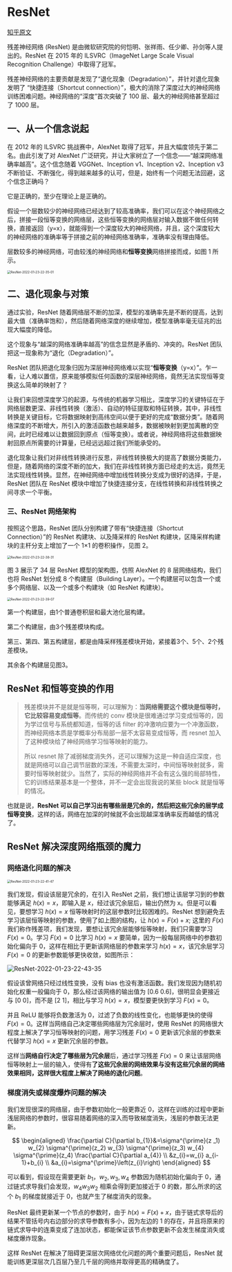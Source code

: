 # ResNet

[知乎原文](https://zhuanlan.zhihu.com/p/101332297)

残差神经网络 (ResNet) 是由微软研究院的何恺明、张祥雨、任少卿、孙剑等人提出的。ResNet 在 2015 年的 ILSVRC（ImageNet Large Scale Visual Recognition Challenge）中取得了冠军。

残差神经网络的主要贡献是发现了“退化现象（Degradation）”，并针对退化现象发明了 “快捷连接（Shortcut connection）”，极大的消除了深度过大的神经网络训练困难问题。神经网络的“深度”首次突破了 100 层、最大的神经网络甚至超过了 1000 层。

## 一、从一个信念说起
在 2012 年的 ILSVRC 挑战赛中，AlexNet 取得了冠军，并且大幅度领先于第二名。由此引发了对 AlexNet 广泛研究，并让大家树立了一个信念——“越深网络准确率越高”。这个信念随着 VGGNet、Inception v1、Inception v2、Inception v3 不断验证、不断强化，得到越来越多的认可，但是，始终有一个问题无法回避，这个信念正确吗？

它是正确的，至少在理论上是正确的。

假设一个层数较少的神经网络已经达到了较高准确率，我们可以在这个神经网络之后，拼接一段恒等变换的网络层，这些恒等变换的网络层对输入数据不做任何转换，直接返回（y=x），就能得到一个深度较大的神经网络，并且，这个深度较大的神经网络的准确率等于拼接之前的神经网络准确率，准确率没有理由降低。

层数较多的神经网络，可由较浅的神经网络和**恒等变换**网络拼接而成，如图 1 所示。

<img src="https://cdn.jsdelivr.net/gh/lhondong/Assets/Images/ResNet-2022-01-23-22-35-01.png" alt="ResNet-2022-01-23-22-35-01" style="zoom:50%;" />

## 二、退化现象与对策

通过实验，ResNet 随着网络层不断的加深，模型的准确率先是不断的提高，达到最大值（准确率饱和），然后随着网络深度的继续增加，模型准确率毫无征兆的出现大幅度的降低。

这个现象与“越深的网络准确率越高”的信念显然是矛盾的、冲突的。ResNet 团队把这一现象称为“退化（Degradation）”。

ResNet 团队把退化现象归因为深层神经网络难以实现“**恒等变换**（y=x）”。乍一看，让人难以置信，原来能够模拟任何函数的深层神经网络，竟然无法实现恒等变换这么简单的映射了？

让我们来回想深度学习的起源，与传统的机器学习相比，深度学习的关键特征在于网络层数更深、非线性转换（激活）、自动的特征提取和特征转换，其中，非线性转换是关键目标，它将数据映射到高纬空间以便于更好的完成“数据分类”。随着网络深度的不断增大，所引入的激活函数也越来越多，数据被映射到更加离散的空间，此时已经难以让数据回到原点（恒等变换）。或者说，神经网络将这些数据映射回原点所需要的计算量，已经远远超过我们所能承受的。

退化现象让我们对非线性转换进行反思，非线性转换极大的提高了数据分类能力，但是，随着网络的深度不断的加大，我们在非线性转换方面已经走的太远，竟然无法实现线性转换。显然，在神经网络中增加线性转换分支成为很好的选择，于是，ResNet 团队在 ResNet 模块中增加了快捷连接分支，在线性转换和非线性转换之间寻求一个平衡。

### 三、ResNet 网络架构

按照这个思路，ResNet 团队分别构建了带有“快捷连接（Shortcut Connection）”的 ResNet 构建块、以及降采样的 ResNet 构建块，区降采样构建块的主杆分支上增加了一个 1×1 的卷积操作，见图 2。

<img src="https://cdn.jsdelivr.net/gh/lhondong/Assets/Images/ResNet-2022-01-23-22-38-31.png" alt="ResNet-2022-01-23-22-38-31" style="zoom:50%;" />

图 3 展示了 34 层 ResNet 模型的架构图，仿照 AlexNet 的 8 层网络结构，我们也将 ResNet 划分成 8 个构建层（Building Layer）。一个构建层可以包含一个或多个网络层、以及一个或多个构建块（如 ResNet 构建块）。

<img src="https://cdn.jsdelivr.net/gh/lhondong/Assets/Images/ResNet-2022-01-23-22-39-07.png" alt="ResNet-2022-01-23-22-39-07" style="zoom:50%;" />

第一个构建层，由1个普通卷积层和最大池化层构建。

第二个构建层，由3个残差模块构成。

第三、第四、第五构建层，都是由降采样残差模块开始，紧接着3个、5个、2个残差模块。

其余各个构建层见图3。

## ResNet 和恒等变换的作用

>残差模块并不是就是恒等啊，可以理解为：**当网络需要这个模块是恒等时，它比较容易变成恒等**。而传统的 conv 模块是很难通过学习变成恒等的，因为学过信号与系统都知道，恒等的话 filter 的冲激响应要为一个冲激函数，而神经网络本质是学概率分布局部一层不太容易变成恒等，而 resnet 加入了这种模块给了神经网络学习恒等映射的能力。
>
>所以 resnet 除了减弱梯度消失外，还可以理解为这是一种自适应深度，也就是网络可以自己调节层数的深浅，不需要太深时，中间恒等映射就多，需要时恒等映射就少。当然了，实际的神经网络并不会有这么强的局部特性，它的训练结果基本是一个整体，并不一定会出现我说的某些 block 就是恒等的情况。

也就是说，**ResNet 可以自己学习出有哪些层是冗余的，然后把这些冗余的层学成恒等变换**，这样的话，网络在加深的时候就不会出现越深准确率反而越低的情况了。

## ResNet 解决深度网络瓶颈的魔力

### 网络退化问题的解决

<img src="https://cdn.jsdelivr.net/gh/lhondong/Assets/Images/ResNet-2022-01-23-22-41-47.png" alt="ResNet-2022-01-23-22-41-47" style="zoom:50%;" />

我们发现，假设该层是冗余的，在引入 ResNet 之前，我们想让该层学习到的参数能够满足 $h(x)=x$，即输入是 $x$，经过该冗余层后，输出仍然为 x。但是可以看见，要想学习 $h(x)=x$ 恒等映射时的这层参数时比较困难的。ResNet 想到避免去学习该层恒等映射的参数，使用了如上图的结构，让 $h(x)=F(x)+x$; 这里的 $F(x)$ 我们称作残差项，我们发现，要想让该冗余层能够恒等映射，我们只需要学习 $F(x)=0$。学习 $F(x)=0$ 比学习 $h(x)=x$ 要简单，因为一般每层网络中的参数初始化偏向于 0，这样在相比于更新该网络层的参数来学习 $h(x)=x$，该冗余层学习 $F(x)=0$ 的更新参数能够更快收敛，如图所示：

<img src="https://cdn.jsdelivr.net/gh/lhondong/Assets/Images/ResNet-2022-01-23-22-43-35.png" alt="ResNet-2022-01-23-22-43-35" style="zoom:100%;" />

假设该曾网络只经过线性变换，没有 bias 也没有激活函数。我们发现因为随机初始化权重一般偏向于 0，那么经过该网络的输出值为 [0.6 0.6]，很明显会更接近与 [0 0]，而不是 [2 1]，相比与学习 $h(x)=x$，模型要更快到学习 $F(x)=0$。

并且 ReLU 能够将负数激活为 0，过滤了负数的线性变化，也能够更快的使得 $F(x)=0$。这样当网络自己决定哪些网络层为冗余层时，使用 ResNet 的网络很大程度上解决了学习恒等映射的问题，用学习残差 $F(x)=0$ 更新该冗余层的参数来代替学习 $h(x)=x$ 更新冗余层的参数。

这样当**网络自行决定了哪些层为冗余层**后，通过学习残差 $F(x)=0$ 来让该层网络恒等映射上一层的输入，使得有**了这些冗余层的网络效果与没有这些冗余层的网络效果相同，这样很大程度上解决了网络的退化问题**。

### 梯度消失或梯度爆炸问题的解决

我们发现很深的网络层，由于参数初始化一般更靠近 0，这样在训练的过程中更新浅层网络的参数时，很容易随着网络的深入而导致梯度消失，浅层的参数无法更新。

$$
\begin{aligned}
\frac{\partial C}{\partial b_{1}}&=\sigma^{\prime}(z _1) w_{2} \sigma^{\prime}(z_2) w_{3} \sigma^{\prime}(z_3) w_{4} \sigma^{\prime}(z_4) \frac{\partial C}{\partial a_{4}} \\
&z_{i}=w_{i} a_{i-1}+b_{i} \\
&a_{i}=\sigma^{\prime}\left(z_{i}\right)
\end{aligned}
$$

可以看到，假设现在需要更新 $b_1$，$w_2,w_3,w_4$ 参数因为随机初始化偏向于 0，通过链式求导我们会发现，$w_4w_3w_2$ 相乘会得到更加接近于 0 的数，那么所求的这个 $b_1$ 的梯度就接近于 0，也就产生了梯度消失的现象。

ResNet 最终更新某一个节点的参数时，由于 $h(x)=F(x)+x$，由于链式求导后的结果不管括号内右边部分的求导参数有多小，因为左边的 1 的存在，并且将原来的链式求导中的连乘变成了连加状态，都能保证该节点参数更新不会发生梯度消失或梯度爆炸现象。

这样 ResNet 在解决了阻碍更深层次网络优化问题的两个重要问题后，ResNet 就能训练更深层次几百层乃至几千层的网络并取得更高的精确度了。